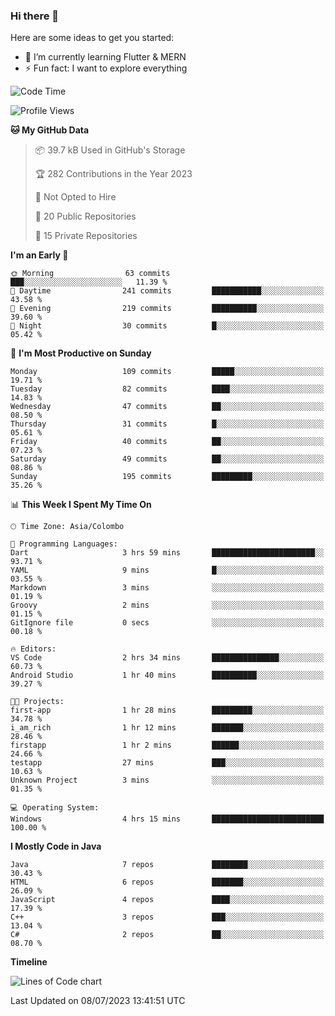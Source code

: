 ### Hi there 👋




Here are some ideas to get you started:


- 🌱 I’m currently learning Flutter & MERN
- ⚡ Fun fact: I want to explore everything

  
<!--START_SECTION:waka-->
![Code Time](http://img.shields.io/badge/Code%20Time-5%20hrs%2047%20mins-blue)

![Profile Views](http://img.shields.io/badge/Profile%20Views-110-blue)

**🐱 My GitHub Data** 

> 📦 39.7 kB Used in GitHub's Storage 
 > 
> 🏆 282 Contributions in the Year 2023
 > 
> 🚫 Not Opted to Hire
 > 
> 📜 20 Public Repositories 
 > 
> 🔑 15 Private Repositories 
 > 
**I'm an Early 🐤** 

```text
🌞 Morning                63 commits          ███░░░░░░░░░░░░░░░░░░░░░░   11.39 % 
🌆 Daytime                241 commits         ███████████░░░░░░░░░░░░░░   43.58 % 
🌃 Evening                219 commits         ██████████░░░░░░░░░░░░░░░   39.60 % 
🌙 Night                  30 commits          █░░░░░░░░░░░░░░░░░░░░░░░░   05.42 % 
```
📅 **I'm Most Productive on Sunday** 

```text
Monday                   109 commits         █████░░░░░░░░░░░░░░░░░░░░   19.71 % 
Tuesday                  82 commits          ████░░░░░░░░░░░░░░░░░░░░░   14.83 % 
Wednesday                47 commits          ██░░░░░░░░░░░░░░░░░░░░░░░   08.50 % 
Thursday                 31 commits          █░░░░░░░░░░░░░░░░░░░░░░░░   05.61 % 
Friday                   40 commits          ██░░░░░░░░░░░░░░░░░░░░░░░   07.23 % 
Saturday                 49 commits          ██░░░░░░░░░░░░░░░░░░░░░░░   08.86 % 
Sunday                   195 commits         █████████░░░░░░░░░░░░░░░░   35.26 % 
```


📊 **This Week I Spent My Time On** 

```text
🕑︎ Time Zone: Asia/Colombo

💬 Programming Languages: 
Dart                     3 hrs 59 mins       ███████████████████████░░   93.71 % 
YAML                     9 mins              █░░░░░░░░░░░░░░░░░░░░░░░░   03.55 % 
Markdown                 3 mins              ░░░░░░░░░░░░░░░░░░░░░░░░░   01.19 % 
Groovy                   2 mins              ░░░░░░░░░░░░░░░░░░░░░░░░░   01.15 % 
GitIgnore file           0 secs              ░░░░░░░░░░░░░░░░░░░░░░░░░   00.18 % 

🔥 Editors: 
VS Code                  2 hrs 34 mins       ███████████████░░░░░░░░░░   60.73 % 
Android Studio           1 hr 40 mins        ██████████░░░░░░░░░░░░░░░   39.27 % 

🐱‍💻 Projects: 
first-app                1 hr 28 mins        █████████░░░░░░░░░░░░░░░░   34.78 % 
i_am_rich                1 hr 12 mins        ███████░░░░░░░░░░░░░░░░░░   28.46 % 
firstapp                 1 hr 2 mins         ██████░░░░░░░░░░░░░░░░░░░   24.66 % 
testapp                  27 mins             ███░░░░░░░░░░░░░░░░░░░░░░   10.63 % 
Unknown Project          3 mins              ░░░░░░░░░░░░░░░░░░░░░░░░░   01.35 % 

💻 Operating System: 
Windows                  4 hrs 15 mins       █████████████████████████   100.00 % 
```

**I Mostly Code in Java** 

```text
Java                     7 repos             ████████░░░░░░░░░░░░░░░░░   30.43 % 
HTML                     6 repos             ███████░░░░░░░░░░░░░░░░░░   26.09 % 
JavaScript               4 repos             ████░░░░░░░░░░░░░░░░░░░░░   17.39 % 
C++                      3 repos             ███░░░░░░░░░░░░░░░░░░░░░░   13.04 % 
C#                       2 repos             ██░░░░░░░░░░░░░░░░░░░░░░░   08.70 % 
```



**Timeline**

![Lines of Code chart](https://raw.githubusercontent.com/pasinduvinsuka/pasinduvinsuka/main/assets/bar_graph.png)


 Last Updated on 08/07/2023 13:41:51 UTC
<!--END_SECTION:waka-->
